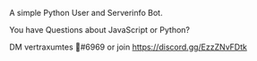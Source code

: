 A simple Python User and Serverinfo Bot.


You have Questions about JavaScript or Python?

DM vertraxumtes 🦋#6969
or
join https://discord.gg/EzzZNvFDtk
